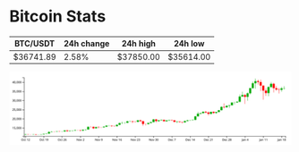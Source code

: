 # Bitcoin Stats

BTC/USDT|24h change|24h high|24h low|
|---|---|---|---|
|$36741.89|2.58%|$37850.00|$35614.00|

<img src="./chart.svg">
